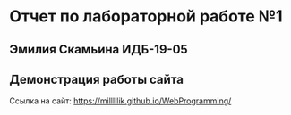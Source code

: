 # Отчет по лабораторной работе №1

## Эмилия Скамьина ИДБ-19-05

## Демонстрация работы сайта

Ссылка на сайт: https://milllllik.github.io/WebProgramming/
